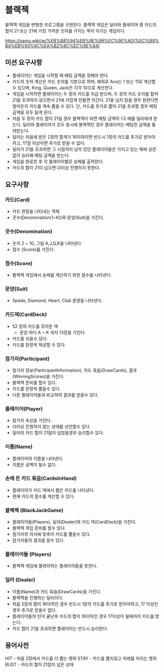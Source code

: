 # 블랙젝

블랙잭 게임을 변형한 프로그램을 구현한다. 블랙잭 게임은 딜러와 플레이어 중 카드의 합이 21 또는 21에 가장 가까운 숫자를 가지는 쪽이 이기는 게임이다.

https://namu.wiki/w/%EB%B8%94%EB%9E%99%EC%9E%AD(%EC%B9%B4%EB%93%9C%EA%B2%8C%EC%9E%84)

## 미션 요구사항

- 플레이어는 게임을 시작할 때 베팅 금액을 정해야 한다.
- 카드의 숫자 계산은 카드 숫자를 기본으로 하며, 예외로 Ace는 1 또는 11로 계산할 수 있으며, King, Queen, Jack은 각각 10으로 계산한다.
- 게임을 시작하면 플레이어는 두 장의 카드를 지급 받으며, 두 장의 카드 숫자를 합쳐 21을 초과하지 않으면서 21에 가깝게 만들면 이긴다. 21을 넘지 않을 경우 원한다면 얼마든지 카드를 계속 뽑을 수 있다. 단, 카드를 추가로 뽑아 21을 초과할 경우 베팅 금액을 모두 잃게 된다.
- 처음 두 장의 카드 합이 21일 경우 블랙잭이 되면 베팅 금액의 1.5 배를 딜러에게 받는다. 딜러와 플레이어가 모두 동시에 블랙잭인 경우 플레이어는 베팅한 금액을 돌려받는다.
- 딜러는 처음에 받은 2장의 합계가 16이하이면 반드시 1장의 카드를 추가로 받아야 하고, 17점 이상이면 추가로 받을 수 없다.
- 딜러가 21을 초과하면 그 시점까지 남아 있던 플레이어들은 가지고 있는 패에 상관 없이 승리해 베팅 금액을 받는다.
- 게임을 완료한 후 각 플레이어별로 승패를 출력한다.
- 카드의 합이 21이 넘으면 더이상 진행하지 못한다.

## 요구사항

### 카드(Card)

- 카드 한장을 나타내는 객체
- 끗수(Denomination(1~K))와 문양(Suit)을 가진다.

### 끗수(Denomination)

- 숫자 2 ~ 10, 그림 A,J,Q,K을 나타낸다.
- 점수 (Score)를 가진다.

### 점수(Score)

- 블렉젝 게임에서 승패를 계산하기 위한 점수를 나타낸다.

### 문양(Suit)

- Spade, Diamond, Heart, Club 문양을 나타낸다.

### 카드덱(CardDeck)

- 52 장의 카드를 모아둔 덱
    - 문양 마다 A ~ K 까지 13장을 가진다
- 카드를 섞을수 있다.
- 카드를 한장씩 제공할 수 있다.

### 참가자(Participant)

- 참가자 정보(ParticipantInformation), 카드 묶음(DrawCards), 결과(WinningScores)을 가진다.
- 블랙젝 준비를 할수 있다.
- 카드를 한장씩 뽑을수 있다.
- 다른 플레이어들과 비교하여 결과를 얻을수 있다.

### 플레이어(Player)

- 참가자 속성을 가진다. 
- 더이상 진행하지 않는 상태를 선언할수 있다.
- 딜러의 카드 합이 21점이 넘었을경우 승리할수 있다.

### 이름(Name)

- 플레이어의 이름을 나타낸다.
- 이름은 공백이 될수 없다.

### 손에 든 카드 묶음(CardsInHand)

- 플레이어가 카드 덱에서 뽑은 카드를 나타낸다.
- 현재 카드의 점수를 계산할 수 있다.

### 블랙젝 (BlackJackGame)

- 플레이어들(Players), 딜러(Dealer)와 카드 덱(CardDeck)을 가진다.
- 블랙젝 게임 준비를 할수 있다.
- 참가자의 의사에 맞추어 카드를 뽑을수 있다.
- 참가자들의 결과를 알수 있다.

### 플레이어들 (Players)
- 블랙젝 게임에 플레이하는 플레이어들을 뜻한다.

### 딜러 (Dealer)
- 이름(Name)과 카드 묶음(DrawCards)을 가진다.
- 블랙젝을 진행하는 딜러이다. 
- 처음 2장의 합이 16이하인 경우 반드시 1장의 카드를 추가로 받아야하고, 17 이상인경우 추가로 받을수 없다.
- 플레이어들의 턴이 끝난후 카드의 합이 16이하인 경우 17이상이 될때까지 카드를 받는다.
- 카드 합이 21을 초과하면 플레이어는 반드시 승리한다. 

## 용어사전

HIT - 처음 2장에서 카드를 더 뽑는 행위
STAY - 카드를 뽑지않고 차례를 마치는 행위
BUST - 카드의 합이 21점이 넘은 상태
